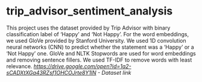 # trip_advisor_sentiment_analysis
This project uses the dataset provided by Trip Advisor with binary classification label of ‘Happy’ and ‘Not Happy’. For the word embeddings, we used GloVe provided by Stanford University. We used 1D convolution neural networks (CNN) to predict whether the statement was a ‘Happy’ or a ‘Not Happy’ one. GloVe and NLTK Stopwords are used for word embeddings and removing sentence fillers. We used TF-IDF to remove words with least relevance.
*https://drive.google.com/open?id=1a2-sCADXtXGa43RZsf1OHCOJrte8Y1lN - Dataset link*
